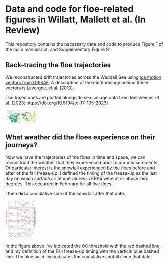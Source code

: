 # Data and code for floe-related figures in Willatt, Mallett et al. (In Review)

This repository contains the necessary data and code to produce Figure 1 of the main manuscript, and Supplementary Figure S1.

## Back-tracing the floe trajectories

We reconstructed drift trajectories across the Weddell Sea using [ice motion vectors from OSISAF](https://osisaf-hl.met.no/osi-405-c-desc
). A description of the methodology behind these vectors is [Lavergne, et al. (2010)](https://doi.org/10.1029/2009JC005958).

The trajectories are plotted alongside sea ice age data from Melsheimer et al. (2023; https://doi.org/10.5194/tc-17-105-2023).

<img
  src="/figures/F1.png"
  style="display: inline-block; margin: 0 auto;max-width: 100px">
  
## What weather did the floes experience on their journeys?

Now we have the trajectories of the floes in time and space, we can reconstruct the weather that they experienced prior to our measurements. Of particular interest is the snowfall experienced by the floes before and after of the fall freeze-up. I defined the timing of the freeze-up as the last day on which surface air temperatures in ERA5 were at or above zero degrees. This occurred in February for all five floes. 

I then did a cumulative sum of the snowfall after that date.

<img
  src="/figures/S1.png"
  style="display: inline-block; margin: 0 auto;max-width: 100px">
  
  In the figure above I've indicated the 0C threshold with the red dashed line, and my definition of the Fall freeze-up timing with the vertical blue dashed line. The blue solid line indicates the cumulative snofall since that date. 
